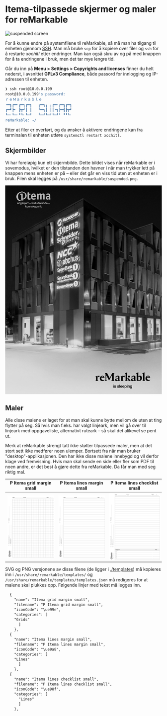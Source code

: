 # Itema-tilpassede skjermer og maler for reMarkable

![suspended screen](./sleeping_reMarkable.jpeg)

For å kunne endre på systemfilene til reMarkable, så må man ha tilgang til enheten gjennom [SSH](https://remarkablewiki.com/tech/ssh). Man må bruke `scp` for å kopiere over filer og `ssh` for å restarte _xochitl_ etter endringer. Man kan også skru av og på med knappen for å ta endringene i bruk, men det tar mye lengre tid.

Går du inn på **Menu > Settings > Copyrights and licenses** finner du helt nederst, i avsnittet **GPLv3 Compliance**, både passord for innlogging og IP-adressen til enheten.

```bash
❯ ssh root@10.0.0.199
root@10.0.0.199's password:
ｒｅＭａｒｋａｂｌｅ
╺━┓┏━╸┏━┓┏━┓   ┏━┓╻ ╻┏━╸┏━┓┏━┓
┏━┛┣╸ ┣┳┛┃ ┃   ┗━┓┃ ┃┃╺┓┣━┫┣┳┛
┗━╸┗━╸╹┗╸┗━┛   ┗━┛┗━┛┗━┛╹ ╹╹┗╸
reMarkable: ~/ 
```
Etter at filer er overført, og du ønsker å aktivere endringene kan fra terminalen til enheten utføre `systemctl restart xochitl`. 

## Skjermbilder

Vi har foreløpig kun ett skjermbilde. Dette bildet vises når reMarkable er i sovemodus, hvilket er den tilstanden den havner i når man trykker lett på knappen mens enheten er på – eller det går en viss tid uten at enheten er i bruk. Filen skal legges på `/usr/share/remarkable/suspended.png`.

![suspended screen](./screens/suspended.png)

## Maler

Alle disse malene er laget for at man skal kunne bytte mellom de uten at ting flytter på seg. Så hvis man f.eks. har valgt linjeark, men vil gå over til linjeark med oppgaveliste, alternativt ruteark – så skal det alikevel se pent ut.

Merk at reMarkable strengt tatt ikke støtter tilpassede maler, men at det stort sett ikke medfører noen ulemper. Bortsett fra når man bruker "desktop"-applikasjonen. Den har ikke disse malene innebygd og vil derfor klage ved fremvisning. Hvis man skal sende en side eller fler som PDF til noen andre, er det best å gjøre dette fra reMarkable. Da får man med seg riktig mal.

| P Itema grid margin small | P Itema lines margin small | P Itema lines checklist small |
| ------------------------- | -------------------------- | ----------------------------- |
| ![](./templates/P%20Itema%20grid%20margin%20small.png)| ![](./templates/P%20Itema%20lines%20margin%20small.png)| ![](./templates/P%20Itema%20lines%20checklist%20small.png)|

SVG og PNG versjonene av disse filene (de ligger i [./templates](./templates/)) må kopieres inn i `/usr/share/remarkable/templates/` og `/usr/share/remarkable/templates/templates.json` må redigeres for at malene skal plukkes opp. Følgende linjer med tekst må legges inn.

```
  {
    "name": "Itema grid margin small",
    "filename": "P Itema grid margin small",
    "iconCode": "\ue99e",
    "categories": [
    "Grids"
      ]
    },
  {
    "name": "Itema lines margin small",
    "filename": "P Itema lines margin small",
    "iconCode": "\ue9a8",
    "categories": [
    "Lines"
      ]
    },
  {
    "name": "Itema lines checklist small",
    "filename": "P Itema lines checklist small",
    "iconCode": "\ue98f",
    "categories": [
      "Lines"
      ]
    },
```

